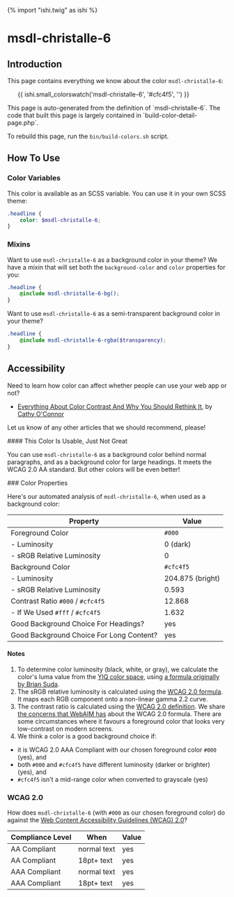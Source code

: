 {% import "ishi.twig" as ishi %}
# msdl-christalle-6

## Introduction

This page contains everything we know about the color `msdl-christalle-6`:

<div class="grid">
    <div class="cell">
        <div class="swatch">
            <ul>
                {{ ishi.small_colorswatch('msdl-christalle-6', '#cfc4f5', '') }}
            </ul>
        </div>
    </div>
</div>

<div class="callout attention" markdown="1">
This page is auto-generated from the definition of `msdl-christalle-6`. The code that built this page is largely contained in `build-color-detail-page.php`.

To rebuild this page, run the `bin/build-colors.sh` script.
</div>

## How To Use

### Color Variables

This color is available as an SCSS variable. You can use it in your own SCSS theme:

```scss
.headline {
    color: $msdl-christalle-6;
}
```

### Mixins

Want to use `msdl-christalle-6` as a background color in your theme? We have a mixin that will set both the `background-color` and `color` properties for you:

```scss
.headline {
    @include msdl-christalle-6-bg();
}
```

Want to use `msdl-christalle-6` as a semi-transparent background color in your theme?

```scss
.headline {
    @include msdl-christalle-6-rgba($transparency);
}
```

## Accessibility

Need to learn how color can affect whether people can use your web app or not?

* [Everything About Color Contrast And Why You Should Rethink It](https://www.smashingmagazine.com/2014/10/color-contrast-tips-and-tools-for-accessibility/), by [Cathy O'Connor](http://www.twitter.com/cagocon)

Let us know of any other articles that we should recommend, please!
<div class="callout warning" markdown="1">
#### This Color Is Usable, Just Not Great

You can use `msdl-christalle-6` as a background color behind normal paragraphs, and as a background color for large headings. It meets the WCAG 2.0 AA standard. But other colors will be even better!
</div>
### Color Properties

Here's our automated analysis of `msdl-christalle-6`, when used as a background color:

Property | Value
---------|------
Foreground Color | `#000`
- Luminosity | 0 (dark)
- sRGB Relative Luminosity | 0
Background Color | `#cfc4f5`
- Luminosity | 204.875 (bright)
- sRGB Relative Luminosity | 0.593
Contrast Ratio `#000` / `#cfc4f5` | 12.868
- If We Used `#fff` / `#cfc4f5` | 1.632
Good Background Choice For Headings? | yes
Good Background Choice For Long Content? | yes

#### Notes

1. To determine color luminosity (black, white, or gray), we calculate the color's luma value from the [YIQ color space](https://en.wikipedia.org/wiki/YIQ), using [a formula originally by Brian Suda](https://24ways.org/2010/calculating-color-contrast/).
1. The sRGB relative luminosity is calculated using the [WCAG 2.0 formula](https://www.w3.org/TR/WCAG20/#relativeluminancedef). It maps each RGB component onto a non-linear gamma 2.2 curve.
1. The contrast ratio is calculated using the [WCAG 2.0 definition](https://www.w3.org/TR/2008/REC-WCAG20-20081211/#contrast-ratiodef). We share [the concerns that WebAIM has](http://webaim.org/blog/wcag-2-1-feedback/) about the WCAG 2.0 formula. There are some circumstances where it favours a foreground color that looks very low-contrast on modern screens.
1. We think a color is a good background choice if:
  - it is WCAG 2.0 AAA Compliant with our chosen foreground color `#000` (yes), and
  - both `#000` and `#cfc4f5` have different luminosity (darker or brighter) (yes), and
  - `#cfc4f5` isn't a mid-range color when converted to grayscale (yes)

### WCAG 2.0

How does `msdl-christalle-6` (with `#000` as our chosen foreground color) do against the [Web Content Accessibility Guidelines (WCAG) 2.0](https://www.w3.org/TR/WCAG20/)?

Compliance Level | When | Value
-----------------|------|------
AA Compliant | normal text | yes
AA Compliant | 18pt+ text | yes
AAA Compliant | normal text | yes
AAA Compliant | 18pt+ text | yes